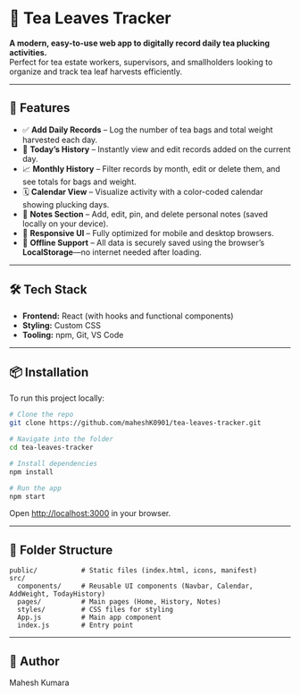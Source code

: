 # 🍃 Tea Leaves Tracker

**A modern, easy-to-use web app to digitally record daily tea plucking activities.**  
Perfect for tea estate workers, supervisors, and smallholders looking to organize and track tea leaf harvests efficiently.

---

## 🌟 Features

- ✅ **Add Daily Records** – Log the number of tea bags and total weight harvested each day.
- 📅 **Today’s History** – Instantly view and edit records added on the current day.
- 📈 **Monthly History** – Filter records by month, edit or delete them, and see totals for bags and weight.
- 🗓️ **Calendar View** – Visualize activity with a color-coded calendar showing plucking days.
- 📝 **Notes Section** – Add, edit, pin, and delete personal notes (saved locally on your device).
- 📱 **Responsive UI** – Fully optimized for mobile and desktop browsers.
- 💾 **Offline Support** – All data is securely saved using the browser’s **LocalStorage**—no internet needed after loading.

---

## 🛠 Tech Stack

- **Frontend:** React (with hooks and functional components)
- **Styling:** Custom CSS
- **Tooling:** npm, Git, VS Code

---

## 📦 Installation

To run this project locally:

```sh
# Clone the repo
git clone https://github.com/maheshK0901/tea-leaves-tracker.git

# Navigate into the folder
cd tea-leaves-tracker

# Install dependencies
npm install

# Run the app
npm start
```

Open [http://localhost:3000](http://localhost:3000) in your browser.

---

## 📁 Folder Structure

```
public/           # Static files (index.html, icons, manifest)
src/
  components/     # Reusable UI components (Navbar, Calendar, AddWeight, TodayHistory)
  pages/          # Main pages (Home, History, Notes)
  styles/         # CSS files for styling
  App.js          # Main app component
  index.js        # Entry point
```

---

## 👤 Author

Mahesh Kumara
